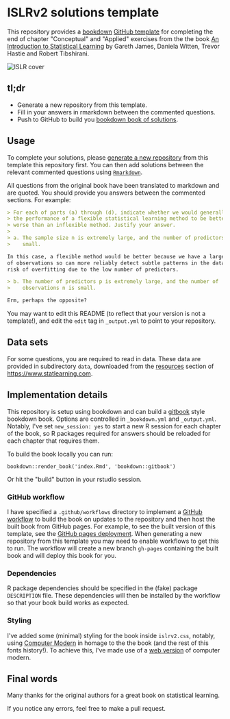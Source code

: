 # ISLRv2 solutions template

This repository provides a [bookdown] [GitHub template] for completing the end
of chapter "Conceptual" and "Applied" exercises from the the book [An
Introduction to Statistical Learning] by Gareth James, Daniela Witten, Trevor
Hastie and Robert Tibshirani.

![ISLR cover](images/isl_small.jpg)

## tl;dr

* Generate a new repository from this template.
* Fill in your answers in rmarkdown between the commented questions.
* Push to GitHub to build you [bookdown book of solutions].

[bookdown book of solutions]: https://danhalligan.github.io/ISLRv2-solutions-template/

## Usage

To complete your solutions, please [generate a new repository] from this
 template this repository first. You can then add solutions between the relevant
commented questions using [`Rmarkdown`](https://rmarkdown.rstudio.com/).

All questions from the original book have been translated to markdown and are
quoted. You should provide you answers between the commented sections. 
For example:


```md
> For each of parts (a) through (d), indicate whether we would generally expect
> the performance of a flexible statistical learning method to be better or
> worse than an inflexible method. Justify your answer.
>
> a. The sample size n is extremely large, and the number of predictors p is
>    small.

In this case, a flexible method would be better because we have a large number
of observations so can more reliably detect subtle patterns in the data without
risk of overfitting due to the low number of predictors.

> b. The number of predictors p is extremely large, and the number of
>    observations n is small.

Erm, perhaps the opposite?
```

You may want to edit this README (to reflect that your version is not a
template!), and edit the `edit` tag in `_output.yml` to point to your
repository.

## Data sets

For some questions, you are required to read in data. These data are provided
in subdirectory `data`, downloaded from the [resources] section of 
<https://www.statlearning.com>.


## Implementation details

This repository is setup using bookdown and can build a [gitbook] style bookdown
book. Options are controlled in `_bookdown.yml` and `_output.yml`. Notably, I've
set `new_session: yes` to start a new R session for each chapter of the book,
so R packages required for answers should be reloaded for each chapter
that requires them.

To build the book locally you can run:

```{r}
bookdown::render_book('index.Rmd', 'bookdown::gitbook')
```

Or hit the "build" button in your rstudio session.

### GitHub workflow

I have specified a `.github/workflows` directory to implement a [GitHub
workflow] to build the book on updates to the repository and then host the 
built book from GitHub pages. For example, to see the built version of this 
template, see the [GitHub pages deployment]. When generating a new repository
from this template you may need to enable workflows to get this to run. The 
workflow will create a new branch `gh-pages` containing the built book and will
deploy this book for you.

### Dependencies

R package dependencies should be specified in the (fake) package `DESCRIPTION`
file. These dependencies will then be installed by the workflow so that your 
book build works as expected.

### Styling

I've added some (minimal) styling for the book inside `islrv2.css`, notably,
using [Computer Modern] in homage to the the book (and the rest of this fonts
history!). To achieve this, I've made use of a [web version] of computer modern.

## Final words

Many thanks for the original authors for a great book on statistical learning.

If you notice any errors, feel free to make a pull request.

[bookdown]: https://bookdown.org/
[GitHub template]: https://github.blog/2019-06-06-generate-new-repositories-with-repository-templates/
[An Introduction to Statistical Learning]: https://www.statlearning.com/
[generate a new repository]: https://docs.github.com/en/repositories/creating-and-managing-repositories/creating-a-repository-from-a-template
[resources]: https://www.statlearning.com/resources-second-edition
[gitbook]: https://www.gitbook.com/
[GitHub workflow]: https://docs.github.com/en/actions/using-workflows
[GitHub pages deployment]: https://danhalligan.github.io/ISLRv2-solutions-template/
[Computer Modern]: https://en.wikipedia.org/wiki/Computer_Modern
[web version]: https://github.com/aaaakshat/cm-web-fonts
